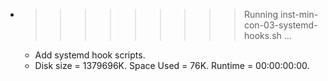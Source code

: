 * >>>>>>>>> Running inst-min-con-03-systemd-hooks.sh ...
  * Add systemd hook scripts.
  * Disk size = 1379696K. Space Used = 76K. Runtime = 00:00:00:00.
